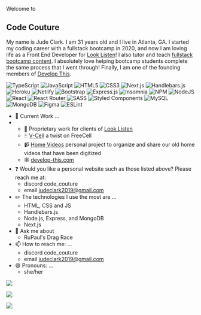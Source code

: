 Welcome to
## Code Couture

My name is Jude Clark. I am 31 years old and I live in Atlanta, GA. I started my coding career with a fullstack bootcamp in 2020, and now I am loving life as a Front End Developer for [Look Listen](https://github.com/looklisten)! I also tutor and teach [fullstack bootcamp content](https://github.com/coding-boot-camp). I absolutely love helping bootcamp students complete the same process that I went through! Finally, I am one of the founding members of [Develop This](https://github.com/DevelopThisOfficial).

![TypeScript](https://img.shields.io/badge/typescript-%23007ACC.svg?style=for-the-badge&logo=typescript&logoColor=white) ![JavaScript](https://img.shields.io/badge/javascript-%23323330.svg?style=for-the-badge&logo=javascript&logoColor=%23F7DF1E) ![HTML5](https://img.shields.io/badge/html5-%23E34F26.svg?style=for-the-badge&logo=html5&logoColor=white) ![CSS3](https://img.shields.io/badge/css3-%231572B6.svg?style=for-the-badge&logo=css3&logoColor=white) ![Next.js](https://img.shields.io/badge/next%20js-000000?style=for-the-badge&logo=nextdotjs&logoColor=white) ![Handlebars.js](https://img.shields.io/badge/Handlebars%20js-f0772b?style=for-the-badge&logo=handlebarsdotjs&logoColor=black) ![Heroku](https://img.shields.io/badge/heroku-%23430098.svg?style=for-the-badge&logo=heroku&logoColor=white) ![Netlify](https://img.shields.io/badge/netlify-%23000000.svg?style=for-the-badge&logo=netlify&logoColor=#00C7B7) ![Bootstrap](https://img.shields.io/badge/bootstrap-%23563D7C.svg?style=for-the-badge&logo=bootstrap&logoColor=white) ![Express.js](https://img.shields.io/badge/express.js-%23404d59.svg?style=for-the-badge&logo=express&logoColor=%2361DAFB) ![Insomnia](https://img.shields.io/badge/Insomnia-black?style=for-the-badge&logo=insomnia&logoColor=5849BE) ![NPM](https://img.shields.io/badge/NPM-%23000000.svg?style=for-the-badge&logo=npm&logoColor=white) ![NodeJS](https://img.shields.io/badge/node.js-6DA55F?style=for-the-badge&logo=node.js&logoColor=white)  ![React](https://img.shields.io/badge/react-%2320232a.svg?style=for-the-badge&logo=react&logoColor=%2361DAFB) ![React Router](https://img.shields.io/badge/React_Router-CA4245?style=for-the-badge&logo=react-router&logoColor=white) ![SASS](https://img.shields.io/badge/SASS-hotpink.svg?style=for-the-badge&logo=SASS&logoColor=white) ![Styled Components](https://img.shields.io/badge/styled--components-DB7093?style=for-the-badge&logo=styled-components&logoColor=white) ![MySQL](https://img.shields.io/badge/mysql-%2300f.svg?style=for-the-badge&logo=mysql&logoColor=white) 
![MongoDB](https://img.shields.io/badge/MongoDB-%234ea94b.svg?style=for-the-badge&logo=mongodb&logoColor=white) ![Figma](https://img.shields.io/badge/figma-%23F24E1E.svg?style=for-the-badge&logo=figma&logoColor=white) ![ESLint](https://img.shields.io/badge/ESLint-4B3263?style=for-the-badge&logo=eslint&logoColor=white) 

- 🔭 Current Work ...
- - 🏦 Proprietary work for clients of [Look Listen](https://www.looklisten.com/)
  - 🃏 [V-Cell](https://github.com/judeclark19/react-solitaire) a twist on FreeCell
  - 📹 [Home Videos](https://github.com/judeclark19/home-videos-2) personal project to organize and share our old home videos that have been digitized
  - 🕸️ [develop-this.com](https://www.develop-this.com/)
- ❓ Would you like a personal website such as those listed above? Please reach me at:
  - discord code_couture
  - email judeclark2019@gmail.com
- ✏️ The technologies I use the most are ...
  - HTML, CSS and JS
  - Handlebars.js
  - Node.js, Express, and MongoDB
  - Next.js
- 💬 Ask me about 
  - RuPaul's Drag Race
- 📫 How to reach me: ...
  - discord code_couture
  - email judeclark2019@gmail.com
- 😄 Pronouns: ...
  - she/her

![](https://github-readme-stats.vercel.app/api?username=judeclark19&theme=synthwave&hide_border=false&include_all_commits=true&count_private=true&show_icons=true)

![](https://github-readme-streak-stats.herokuapp.com/?user=judeclark19&theme=synthwave&hide_border=false&show_icons=true)

![](https://github-readme-stats.vercel.app/api/top-langs/?username=judeclark19&theme=synthwave&hide_border=false&include_all_commits=true&count_private=true&layout=compact&show_icons=true)
